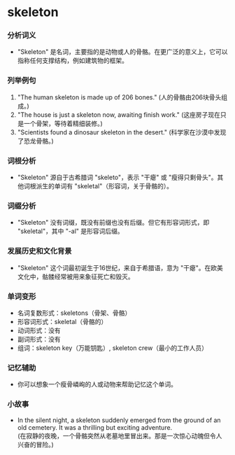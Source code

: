 # skeleton

### 分析词义

  

*   "Skeleton" 是名词，主要指的是动物或人的骨骼。在更广泛的意义上，它可以指称任何支撑结构，例如建筑物的框架。

  

### 列举例句

  

1.  "The human skeleton is made up of 206 bones." (人的骨骼由206块骨头组成。)
2.  "The house is just a skeleton now, awaiting finish work." (这座房子现在只是一个骨架，等待着精细装修。)
3.  "Scientists found a dinosaur skeleton in the desert." (科学家在沙漠中发现了恐龙骨骼。)

  

### 词根分析

  

*   "Skeleton" 源自于古希腊词 "skeleto"，表示 "干瘪" 或 "瘦得只剩骨头"。其他词根派生的单词有 "skeletal"（形容词，关于骨骼的）。

  

### 词缀分析

  

*   "Skeleton" 没有词缀，既没有前缀也没有后缀。但它有形容词形式，即 "skeletal"，其中 "-al" 是形容词后缀。

  

### 发展历史和文化背景

  

*   "Skeleton" 这个词最初诞生于16世纪，来自于希腊语，意为 "干瘪"。在欧美文化中，骷髅经常被用来象征死亡和毁灭。

  

### 单词变形

  

*   名词复数形式：skeletons（骨架、骨骼）
*   形容词形式：skeletal（骨骼的）
*   动词形式：没有
*   副词形式：没有
*   组词：skeleton key（万能钥匙）, skeleton crew（最小的工作人员）

  

### 记忆辅助

  

*   你可以想象一个瘦骨嶙峋的人或动物来帮助记忆这个单词。

  

### 小故事

  

*   In the silent night, a skeleton suddenly emerged from the ground of an old cemetery. It was a thrilling but exciting adventure.  
    (在寂静的夜晚，一个骨骼突然从老墓地里冒出来。那是一次惊心动魄但令人兴奋的冒险。)
